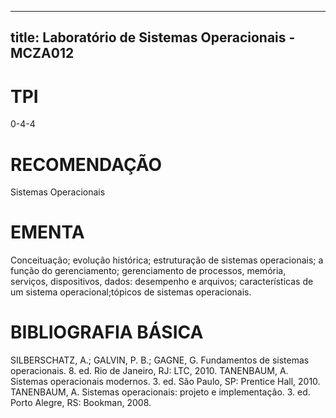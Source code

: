 
---
title: Laboratório de Sistemas Operacionais - MCZA012 
---

# TPI

0-4-4

# RECOMENDAÇÃO

Sistemas Operacionais

# EMENTA

Conceituação; evolução histórica; estruturação de sistemas operacionais; a função do gerenciamento; gerenciamento de processos, memória, serviços, dispositivos, dados: desempenho e arquivos; características de um sistema operacional;tópicos de sistemas operacionais.

# BIBLIOGRAFIA BÁSICA

SILBERSCHATZ, A.; GALVIN, P. B.; GAGNE, G. Fundamentos de sistemas operacionais. 8. ed. Rio de Janeiro, RJ: LTC, 2010.
TANENBAUM, A. Sistemas operacionais modernos. 3. ed. São Paulo, SP: Prentice Hall, 2010.
TANENBAUM, A. Sistemas operacionais: projeto e implementação. 3. ed. Porto Alegre, RS: Bookman, 2008.
        